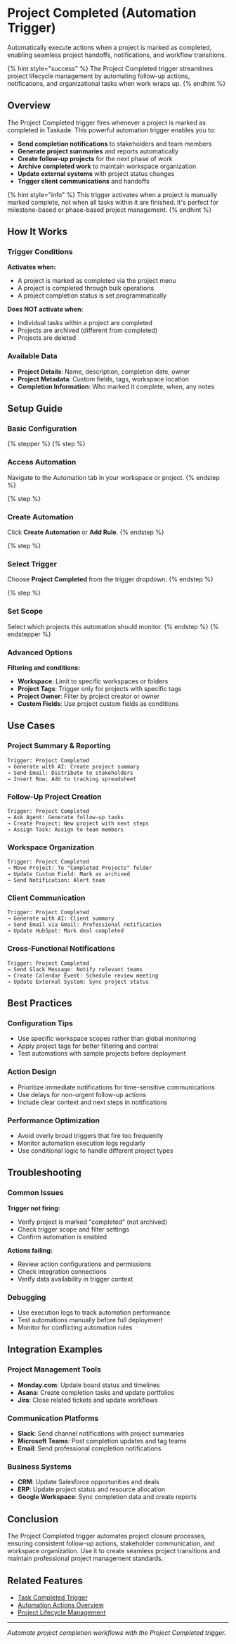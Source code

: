 # Project Completed (Automation Trigger)

Automatically execute actions when a project is marked as completed, enabling seamless project handoffs, notifications, and workflow transitions.

{% hint style="success" %}
The Project Completed trigger streamlines project lifecycle management by automating follow-up actions, notifications, and organizational tasks when work wraps up.
{% endhint %}

## Overview

The Project Completed trigger fires whenever a project is marked as completed in Taskade. This powerful automation trigger enables you to:

- **Send completion notifications** to stakeholders and team members
- **Generate project summaries** and reports automatically
- **Create follow-up projects** for the next phase of work
- **Archive completed work** to maintain workspace organization
- **Update external systems** with project status changes
- **Trigger client communications** and handoffs

{% hint style="info" %}
This trigger activates when a project is manually marked complete, not when all tasks within it are finished. It's perfect for milestone-based or phase-based project management.
{% endhint %}

## How It Works

### Trigger Conditions
**Activates when:**
- A project is marked as completed via the project menu
- A project is completed through bulk operations
- A project completion status is set programmatically

**Does NOT activate when:**
- Individual tasks within a project are completed
- Projects are archived (different from completed)
- Projects are deleted

### Available Data
- **Project Details**: Name, description, completion date, owner
- **Project Metadata**: Custom fields, tags, workspace location
- **Completion Information**: Who marked it complete, when, any notes

## Setup Guide

### Basic Configuration

{% stepper %}
{% step %}
### Access Automation
Navigate to the Automation tab in your workspace or project.
{% endstep %}

{% step %}
### Create Automation
Click **Create Automation** or **Add Rule**.
{% endstep %}

{% step %}
### Select Trigger
Choose **Project Completed** from the trigger dropdown.
{% endstep %}

{% step %}
### Set Scope
Select which projects this automation should monitor.
{% endstep %}
{% endstepper %}

### Advanced Options

**Filtering and conditions:**
- **Workspace**: Limit to specific workspaces or folders
- **Project Tags**: Trigger only for projects with specific tags
- **Project Owner**: Filter by project creator or owner
- **Custom Fields**: Use project custom fields as conditions

## Use Cases

### Project Summary & Reporting
```
Trigger: Project Completed
→ Generate with AI: Create project summary
→ Send Email: Distribute to stakeholders
→ Insert Row: Add to tracking spreadsheet
```

### Follow-Up Project Creation
```
Trigger: Project Completed
→ Ask Agent: Generate follow-up tasks
→ Create Project: New project with next steps
→ Assign Task: Assign to team members
```

### Workspace Organization
```
Trigger: Project Completed
→ Move Project: To "Completed Projects" folder
→ Update Custom Field: Mark as archived
→ Send Notification: Alert team
```

### Client Communication
```
Trigger: Project Completed
→ Generate with AI: Client summary
→ Send Email via Gmail: Professional notification
→ Update HubSpot: Mark deal completed
```

### Cross-Functional Notifications
```
Trigger: Project Completed
→ Send Slack Message: Notify relevant teams
→ Create Calendar Event: Schedule review meeting
→ Update External System: Sync project status
```

## Best Practices

### Configuration Tips
- Use specific workspace scopes rather than global monitoring
- Apply project tags for better filtering and control
- Test automations with sample projects before deployment

### Action Design
- Prioritize immediate notifications for time-sensitive communications
- Use delays for non-urgent follow-up actions
- Include clear context and next steps in notifications

### Performance Optimization
- Avoid overly broad triggers that fire too frequently
- Monitor automation execution logs regularly
- Use conditional logic to handle different project types

## Troubleshooting

### Common Issues
**Trigger not firing:**
- Verify project is marked "completed" (not archived)
- Check trigger scope and filter settings
- Confirm automation is enabled

**Actions failing:**
- Review action configurations and permissions
- Check integration connections
- Verify data availability in trigger context

### Debugging
- Use execution logs to track automation performance
- Test automations manually before full deployment
- Monitor for conflicting automation rules

## Integration Examples

### Project Management Tools
- **Monday.com**: Update board status and timelines
- **Asana**: Create completion tasks and update portfolios
- **Jira**: Close related tickets and update workflows

### Communication Platforms
- **Slack**: Send channel notifications with project summaries
- **Microsoft Teams**: Post completion updates and tag teams
- **Email**: Send professional completion notifications

### Business Systems
- **CRM**: Update Salesforce opportunities and deals
- **ERP**: Update project status and resource allocation
- **Google Workspace**: Sync completion data and create reports

## Conclusion

The Project Completed trigger automates project closure processes, ensuring consistent follow-up actions, stakeholder communication, and workspace organization. Use it to create seamless project transitions and maintain professional project management standards.

## Related Features

- [Task Completed Trigger](task-completed-trigger.md)
- [Automation Actions Overview](automation-actions-overview.md)
- [Project Lifecycle Management](../project-management/project-lifecycle-management.md)

---

*Automate project completion workflows with the Project Completed trigger.*